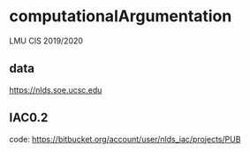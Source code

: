 # computationalArgumentation
LMU CIS 2019/2020 

## data
https://nlds.soe.ucsc.edu


## IAC0.2
code:
https://bitbucket.org/account/user/nlds_iac/projects/PUB

